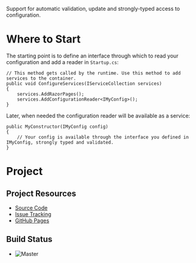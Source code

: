 Support for automatic validation, update and strongly-typed access to configuration.

# Where to Start

The starting point is to define an interface through which to read your configuration and add a reader in `Startup.cs`:

```
// This method gets called by the runtime. Use this method to add services to the container.
public void ConfigureServices(IServiceCollection services)
{
    services.AddRazorPages();
    services.AddConfigurationReader<IMyConfig>();
}
```

Later, when needed the configuration reader will be available as a service:

```
public MyConstructor(IMyConfig config)
{
    // Your config is available through the interface you defined in IMyConfig, strongly typed and validated.
}
```

# Project

## Project Resources

 * [Source Code](https://github.com/open-collar/OpenCollar.Extensions.Configuration)
 * [Issue Tracking](https://github.com/open-collar/OpenCollar.Extensions.Configuration/issues)
 * [GitHub Pages](https://open-collar.github.io/OpenCollar.Extensions.Configuration/)

## Build Status
* ![Master](https://github.com/open-collar/OpenCollar.Extensions.Configuration/workflows/.NET%20Core/badge.svg)